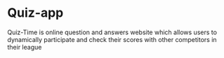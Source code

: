 # Quiz-app
Quiz-Time is online question and answers website which allows users to dynamically participate and check their scores with other competitors in their league
